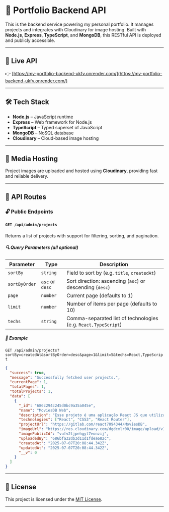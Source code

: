 # 💼 Portfolio Backend API

This is the backend service powering my personal portfolio. It manages projects and integrates with Cloudinary for image hosting. Built with **Node.js**, **Express**, **TypeScript**, and **MongoDB**, this RESTful API is deployed and publicly accessible.

---

## 🚀 Live API

👉 [https://my-portfolio-backend-ukfv.onrender.com/](https://my-portfolio-backend-ukfv.onrender.com/)

---

## 🛠️ Tech Stack

- **Node.js** – JavaScript runtime
- **Express** – Web framework for Node.js
- **TypeScript** – Typed superset of JavaScript
- **MongoDB** – NoSQL database
- **Cloudinary** – Cloud-based image hosting

---

## 📸 Media Hosting

Project images are uploaded and hosted using **Cloudinary**, providing fast and reliable delivery.

---

## 📂 API Routes

### 🔓 Public Endpoints

#### `GET /api/admin/projects`

Returns a list of projects with support for filtering, sorting, and pagination.

##### 🔍 Query Parameters (all optional)

| Parameter     | Type            | Description                                                    |
| ------------- | --------------- | -------------------------------------------------------------- |
| `sortBy`      | `string`        | Field to sort by (e.g. `title`, `createdAt`)                   |
| `sortByOrder` | `asc` or `desc` | Sort direction: ascending (`asc`) or descending (`desc`)       |
| `page`        | `number`        | Current page (defaults to 1)                                   |
| `limit`       | `number`        | Number of items per page (defaults to 10)                      |
| `techs`       | `string`        | Comma-separated list of technologies (e.g. `React,TypeScript`) |

##### 🧪 Example

`GET /api/admin/projects?sortBy=createdAt&sortByOrder=desc&page=1&limit=5&techs=React,TypeScript`

```json
{
  "success": true,
  "message": "Successfully fetched user projects.",
  "currentPage": 1,
  "totalPages": 1,
  "totalProjects": 1,
  "data": [
    {
      "_id": "686c294c245d0bc9a35a045e",
      "name": "MoviesDB Web",
      "description": "Esse projeto é uma aplicação React JS que utiliza a API do TMDB, com o objetivo de ajudar o usuário a achar filmes e séries para assistir.",
      "technologies": ["React", "CSS3", "React Router"],
      "projectUrl": "https://gitlab.com/react7094344/MoviesDB",
      "imageUrl": "https://res.cloudinary.com/dgdcxlr00/image/upload/v1751918923/vufv2tjpehgyt7eonzij.png",
      "imagePublicId": "vufv2tjpehgyt7eonzij",
      "uploadedBy": "686bfa32db3d11d1fdea682c",
      "createdAt": "2025-07-07T20:08:44.342Z",
      "updatedAt": "2025-07-07T20:08:44.342Z",
      "__v": 0
    }
  ]
}
```

---

## 📃 License

This project is licensed under the [MIT License](LICENSE).

---
